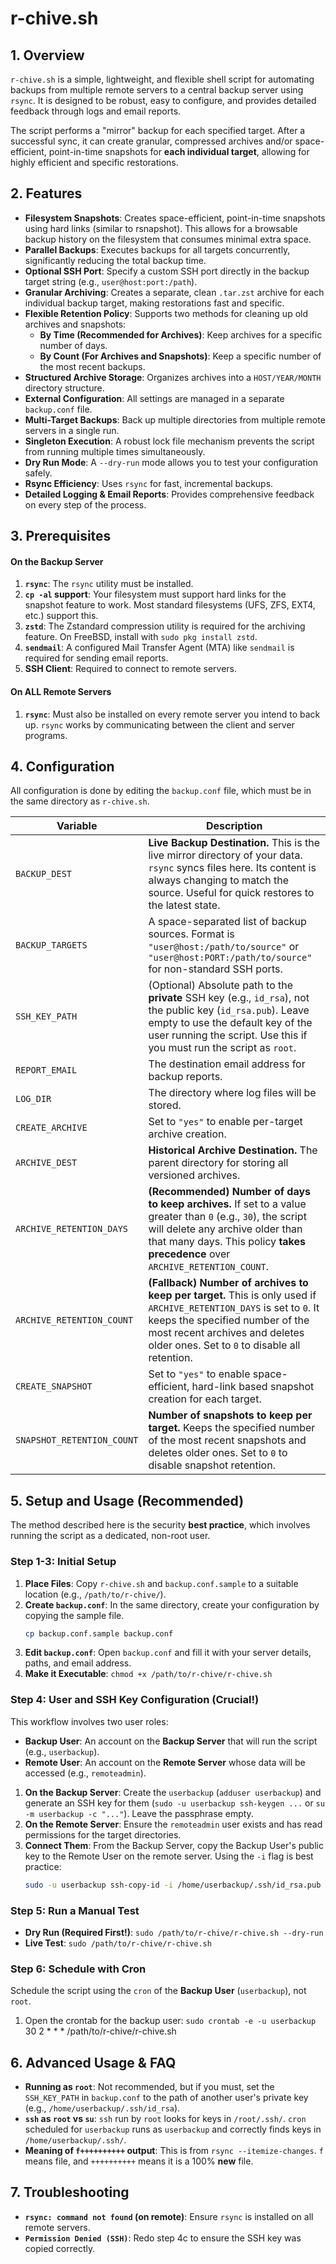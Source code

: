 # r-chive.sh

## 1. Overview

`r-chive.sh` is a simple, lightweight, and flexible shell script for automating backups from multiple remote servers to a central backup server using `rsync`. It is designed to be robust, easy to configure, and provides detailed feedback through logs and email reports.

The script performs a "mirror" backup for each specified target. After a successful sync, it can create granular, compressed archives and/or space-efficient, point-in-time snapshots for **each individual target**, allowing for highly efficient and specific restorations.

## 2. Features

- **Filesystem Snapshots**: Creates space-efficient, point-in-time snapshots using hard links (similar to rsnapshot). This allows for a browsable backup history on the filesystem that consumes minimal extra space.
- **Parallel Backups**: Executes backups for all targets concurrently, significantly reducing the total backup time.
- **Optional SSH Port**: Specify a custom SSH port directly in the backup target string (e.g., `user@host:port:/path`).
- **Granular Archiving**: Creates a separate, clean `.tar.zst` archive for each individual backup target, making restorations fast and specific.
- **Flexible Retention Policy**: Supports two methods for cleaning up old archives and snapshots:
  - **By Time (Recommended for Archives)**: Keep archives for a specific number of days.
  - **By Count (For Archives and Snapshots)**: Keep a specific number of the most recent backups.
- **Structured Archive Storage**: Organizes archives into a `HOST/YEAR/MONTH` directory structure.
- **External Configuration**: All settings are managed in a separate `backup.conf` file.
- **Multi-Target Backups**: Back up multiple directories from multiple remote servers in a single run.
- **Singleton Execution**: A robust lock file mechanism prevents the script from running multiple times simultaneously.
- **Dry Run Mode**: A `--dry-run` mode allows you to test your configuration safely.
- **Rsync Efficiency**: Uses `rsync` for fast, incremental backups.
- **Detailed Logging & Email Reports**: Provides comprehensive feedback on every step of the process.

## 3. Prerequisites

#### On the Backup Server

1.  **`rsync`**: The `rsync` utility must be installed.
2.  **`cp -al` support**: Your filesystem must support hard links for the snapshot feature to work. Most standard filesystems (UFS, ZFS, EXT4, etc.) support this.
3.  **`zstd`**: The Zstandard compression utility is required for the archiving feature. On FreeBSD, install with `sudo pkg install zstd`.
4.  **`sendmail`**: A configured Mail Transfer Agent (MTA) like `sendmail` is required for sending email reports.
5.  **SSH Client**: Required to connect to remote servers.

#### On ALL Remote Servers

1.  **`rsync`**: Must also be installed on every remote server you intend to back up. `rsync` works by communicating between the client and server programs.

## 4. Configuration

All configuration is done by editing the `backup.conf` file, which must be in the same directory as `r-chive.sh`.

| Variable                      | Description                                                                                                                                                                                                                                                                                            |
| ----------------------------- | ---------------------------------------------------------------------------------------------------------------------------------------------------------------------------------------------------------------------------------------------------------------------------------------------------- |
| `BACKUP_DEST`                 | **Live Backup Destination.** This is the live mirror directory of your data. `rsync` syncs files here. Its content is always changing to match the source. Useful for quick restores to the latest state.                                                                  |
| `BACKUP_TARGETS`              | A space-separated list of backup sources. Format is `"user@host:/path/to/source"` or `"user@host:PORT:/path/to/source"` for non-standard SSH ports.                                                                                                                                                  |
| `SSH_KEY_PATH`                | (Optional) Absolute path to the **private** SSH key (e.g., `id_rsa`), not the public key (`id_rsa.pub`). Leave empty to use the default key of the user running the script. Use this if you must run the script as `root`.                                                               |
| `REPORT_EMAIL`                | The destination email address for backup reports.                                                                                                                                                                                                                                                   |
| `LOG_DIR`                     | The directory where log files will be stored.                                                                                                                                                                                                                                                             |
| `CREATE_ARCHIVE`              | Set to `"yes"` to enable per-target archive creation.                                                                                                                                                                                                                                     |
| `ARCHIVE_DEST`                | **Historical Archive Destination.** The parent directory for storing all versioned archives.                                                                                                                                                                                                                              |
| `ARCHIVE_RETENTION_DAYS`      | **(Recommended)** **Number of days to keep archives.** If set to a value greater than `0` (e.g., `30`), the script will delete any archive older than that many days. This policy **takes precedence** over `ARCHIVE_RETENTION_COUNT`.                                                                              |
| `ARCHIVE_RETENTION_COUNT`     | **(Fallback)** **Number of archives to keep per target.** This is only used if `ARCHIVE_RETENTION_DAYS` is set to `0`. It keeps the specified number of the most recent archives and deletes older ones. Set to `0` to disable all retention.                                                                                                   |
| `CREATE_SNAPSHOT`             | Set to `"yes"` to enable space-efficient, hard-link based snapshot creation for each target.                                                                                                                                                                                          |
| `SNAPSHOT_RETENTION_COUNT`    | **Number of snapshots to keep per target.** Keeps the specified number of the most recent snapshots and deletes older ones. Set to `0` to disable snapshot retention.                                                                                                   |

## 5. Setup and Usage (Recommended)

The method described here is the security **best practice**, which involves running the script as a dedicated, non-root user.

### Step 1-3: Initial Setup
1.  **Place Files**: Copy `r-chive.sh` and `backup.conf.sample` to a suitable location (e.g., `/path/to/r-chive/`).
2.  **Create `backup.conf`**: In the same directory, create your configuration by copying the sample file.
    ```bash
    cp backup.conf.sample backup.conf
    ```
3.  **Edit `backup.conf`**: Open `backup.conf` and fill it with your server details, paths, and email address.
4.  **Make it Executable**: `chmod +x /path/to/r-chive/r-chive.sh`

### Step 4: User and SSH Key Configuration (Crucial!)
This workflow involves two user roles:
- **Backup User**: An account on the **Backup Server** that will run the script (e.g., `userbackup`).
- **Remote User**: An account on the **Remote Server** whose data will be accessed (e.g., `remoteadmin`).

1.  **On the Backup Server**: Create the `userbackup` (`adduser userbackup`) and generate an SSH key for them (`sudo -u userbackup ssh-keygen ...` or `su -m userbackup -c "..."`). Leave the passphrase empty.
2.  **On the Remote Server**: Ensure the `remoteadmin` user exists and has read permissions for the target directories.
3.  **Connect Them**: From the Backup Server, copy the Backup User's public key to the Remote User on the remote server. Using the `-i` flag is best practice:
    ```bash
    sudo -u userbackup ssh-copy-id -i /home/userbackup/.ssh/id_rsa.pub remoteadmin@server-remote.com
    ```

### Step 5: Run a Manual Test

-   **Dry Run (Required First!)**: `sudo /path/to/r-chive/r-chive.sh --dry-run`
-   **Live Test**: `sudo /path/to/r-chive/r-chive.sh`

### Step 6: Schedule with Cron
Schedule the script using the `cron` of the **Backup User** (`userbackup`), not `root`.

1.  Open the crontab for the backup user: `sudo crontab -e -u userbackup`
    30 2 * * * /path/to/r-chive/r-chive.sh

## 6. Advanced Usage & FAQ

- **Running as `root`**: Not recommended, but if you must, set the `SSH_KEY_PATH` in `backup.conf` to the path of another user's private key (e.g., `/home/userbackup/.ssh/id_rsa`).
- **`ssh` as `root` vs `su`**: `ssh` run by `root` looks for keys in `/root/.ssh/`. `cron` scheduled for `userbackup` runs as `userbackup` and correctly finds keys in `/home/userbackup/.ssh/`.
- **Meaning of `f++++++++++` output**: This is from `rsync --itemize-changes`. `f` means file, and `++++++++++` means it is a 100% **new** file.

## 7. Troubleshooting

- **`rsync: command not found` (on remote)**: Ensure `rsync` is installed on all remote servers.
- **`Permission Denied (SSH)`**: Redo step 4c to ensure the SSH key was copied correctly.
